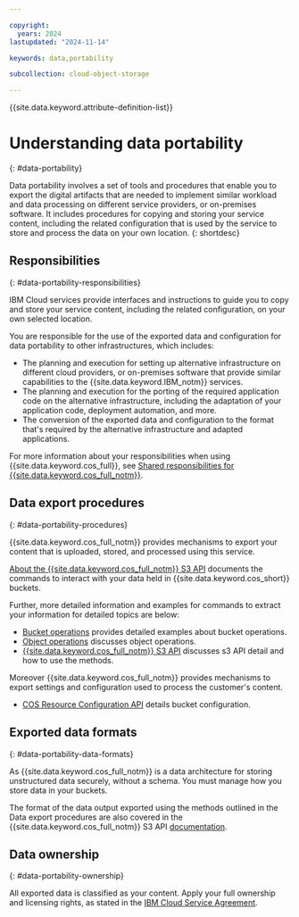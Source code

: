 ```yaml
---

copyright:
  years: 2024
lastupdated: "2024-11-14"

keywords: data,portability

subcollection: cloud-object-storage

---
```


{{site.data.keyword.attribute-definition-list}}

# Understanding data portability
{: #data-portability}

Data portability involves a set of tools and procedures that enable you to export the digital artifacts that are needed to implement similar workload and data processing on different service providers, or on-premises software. It includes procedures for copying and storing your service content, including the related configuration that is used by the service to store and process the data on your own location.
{: shortdesc}

## Responsibilities
{: #data-portability-responsibilities}

IBM Cloud services provide interfaces and instructions to guide you to copy and store your service content, including the related configuration, on your own selected location.

You are responsible for the use of the exported data and configuration for data portability to other infrastructures, which includes:

- The planning and execution for setting up alternative infrastructure on different cloud providers, or on-premises software that provide similar capabilities to the {{site.data.keyword.IBM_notm}} services.
- The planning and execution for the porting of the required application code on the alternative infrastructure, including the adaptation of your application code, deployment automation, and more.
- The conversion of the exported data and configuration to the format that's required by the alternative infrastructure and adapted applications.

For more information about your responsibilities when using {{site.data.keyword.cos_full}}, see [Shared responsibilities for {{site.data.keyword.cos_full_notm}}](/docs/cloud-object-storage?topic=cloud-object-storage-responsibilities).

## Data export procedures
{: #data-portability-procedures}

{{site.data.keyword.cos_full_notm}} provides mechanisms to export your content that is uploaded, stored, and processed using this service.

[About the {{site.data.keyword.cos_full_notm}} S3 API](/docs/cloud-object-storage?topic=cloud-object-storage-compatibility-api) documents the commands to interact with your data held in {{site.data.keyword.cos_short}} buckets.

Further, more detailed information and examples for commands to extract your information for detailed topics are below:

- [Bucket operations](/docs/cloud-object-storage?topic=cloud-object-storage-compatibility-api-bucket-operations) provides detailed examples about bucket operations.
- [Object operations](/docs/cloud-object-storage?topic=cloud-object-storage-object-operations) discusses object operations.
- [{{site.data.keyword.cos_full_notm}} S3 API](/apidocs/cos/cos-compatibility) discusses s3 API detail and how to use the methods.

Moreover {{site.data.keyword.cos_full_notm}} provides mechanisms to export settings and configuration used to process the customer's content.

- [COS Resource Configuration API](/apidocs/cos/cos-configuration) details bucket configuration.

## Exported data formats
{: #data-portability-data-formats}

As {{site.data.keyword.cos_full_notm}} is a data architecture for storing unstructured data securely, without a schema.  You must manage how you store data in your buckets.

The format of the data output exported using the methods outlined in the Data export procedures are also covered in the {{site.data.keyword.cos_full_notm}} S3 API [documentation](/apidocs/cos/cos-compatibility).

## Data ownership
{: #data-portability-ownership}

All exported data is classified as your content. Apply your full ownership and licensing rights, as stated in the [IBM Cloud Service Agreement](https://www.ibm.com/terms/?id=Z126-6304_WS).

